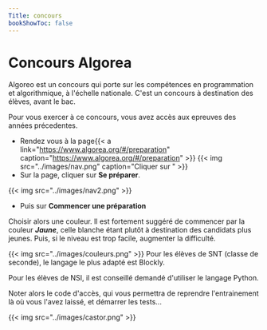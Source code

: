 ```yaml
---
Title: concours
bookShowToc: false
---
```


# Concours Algorea

Algoreo est un concours qui porte sur les compétences en programmation et algorithmique, à l'échelle nationale. C'est un concours à destination des élèves, avant le bac.

Pour vous exercer à ce concours, vous avez accès aux epreuves des années précedentes.

* Rendez vous à la page{{< a link="https://www.algorea.org/#/preparation" caption="https://www.algorea.org/#/preparation" >}}
{{< img src="../images/nav.png" caption="Cliquer sur " >}}
* Sur la page, cliquer sur **Se préparer**.

{{< img src="../images/nav2.png" >}}
* Puis sur **Commencer une préparation** 

Choisir alors une couleur. Il est fortement suggéré de commencer par la couleur ***Jaune***, celle blanche étant plutôt à destination des candidats plus jeunes. Puis, si le niveau est trop facile, augmenter la difficulté.

{{< img src="../images/couleurs.png" >}}
Pour les élèves de SNT (classe de seconde), le langage le plus adapté est Blockly.

Pour les élèves de NSI, il est conseillé demandé d'utiliser le langage Python.

Noter alors le code d'accès, qui vous permettra de reprendre l'entrainement là où vous l'avez laissé, et démarrer les tests...

{{< img src="../images/castor.png" >}}



